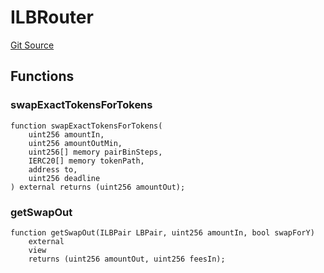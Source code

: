 # ILBRouter
[Git Source](https://github.com/Stake-for-Ukraine/sfu-savax/blob/eca56343487ca867355097dbb6758c96361fe876/src/interfaces/ILBRouter.sol)


## Functions
### swapExactTokensForTokens


```solidity
function swapExactTokensForTokens(
    uint256 amountIn,
    uint256 amountOutMin,
    uint256[] memory pairBinSteps,
    IERC20[] memory tokenPath,
    address to,
    uint256 deadline
) external returns (uint256 amountOut);
```

### getSwapOut


```solidity
function getSwapOut(ILBPair LBPair, uint256 amountIn, bool swapForY)
    external
    view
    returns (uint256 amountOut, uint256 feesIn);
```

